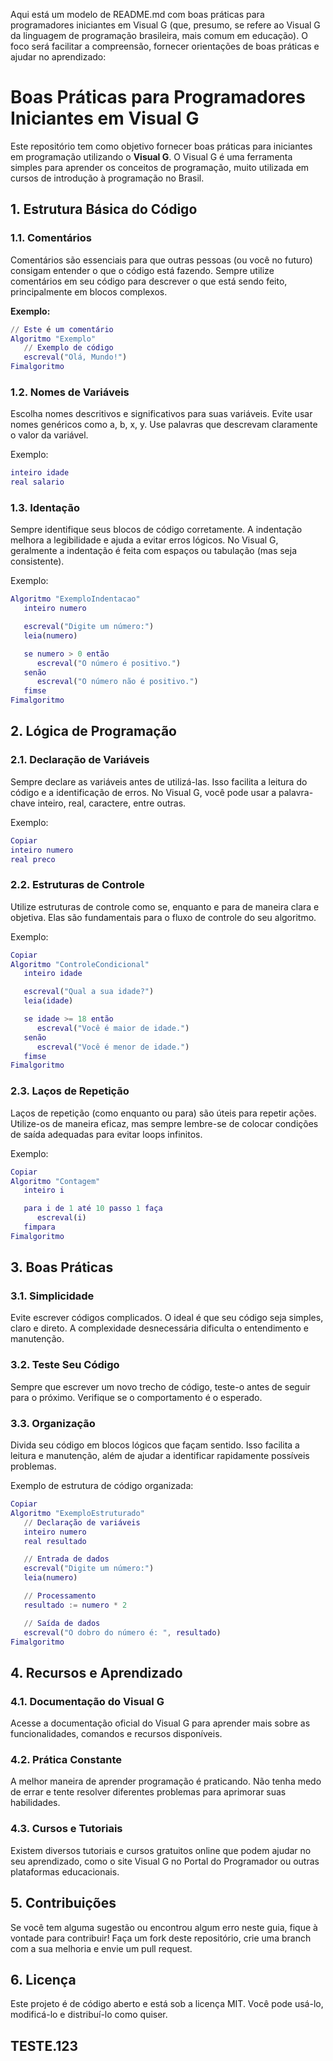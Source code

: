 
Aqui está um modelo de README.md com boas práticas para programadores iniciantes em Visual G (que, presumo, se refere ao Visual G da linguagem de programação brasileira, mais comum em educação). O foco será facilitar a compreensão, fornecer orientações de boas práticas e ajudar no aprendizado:


# Boas Práticas para Programadores Iniciantes em Visual G

Este repositório tem como objetivo fornecer boas práticas para iniciantes em programação utilizando o **Visual G**. O Visual G é uma ferramenta simples para aprender os conceitos de programação, muito utilizada em cursos de introdução à programação no Brasil.

## 1. Estrutura Básica do Código

### 1.1. Comentários
Comentários são essenciais para que outras pessoas (ou você no futuro) consigam entender o que o código está fazendo. Sempre utilize comentários em seu código para descrever o que está sendo feito, principalmente em blocos complexos.

**Exemplo:**
```g
// Este é um comentário
Algoritmo "Exemplo"
   // Exemplo de código
   escreval("Olá, Mundo!")  
Fimalgoritmo
```
### 1.2. Nomes de Variáveis
Escolha nomes descritivos e significativos para suas variáveis. Evite usar nomes genéricos como a, b, x, y. Use palavras que descrevam claramente o valor da variável.

Exemplo:

```g
inteiro idade
real salario
```
### 1.3. Identação
Sempre identifique seus blocos de código corretamente. A indentação melhora a legibilidade e ajuda a evitar erros lógicos. No Visual G, geralmente a indentação é feita com espaços ou tabulação (mas seja consistente).

Exemplo:

```g
Algoritmo "ExemploIndentacao"
   inteiro numero

   escreval("Digite um número:")
   leia(numero)

   se numero > 0 então
      escreval("O número é positivo.")
   senão
      escreval("O número não é positivo.")
   fimse
Fimalgoritmo
```

## 2. Lógica de Programação
### 2.1. Declaração de Variáveis
Sempre declare as variáveis antes de utilizá-las. Isso facilita a leitura do código e a identificação de erros. No Visual G, você pode usar a palavra-chave inteiro, real, caractere, entre outras.

Exemplo:

```g
Copiar
inteiro numero
real preco
```
### 2.2. Estruturas de Controle
Utilize estruturas de controle como se, enquanto e para de maneira clara e objetiva. Elas são fundamentais para o fluxo de controle do seu algoritmo.

Exemplo:

```g
Copiar
Algoritmo "ControleCondicional"
   inteiro idade

   escreval("Qual a sua idade?")
   leia(idade)

   se idade >= 18 então
      escreval("Você é maior de idade.")
   senão
      escreval("Você é menor de idade.")
   fimse
Fimalgoritmo
```
### 2.3. Laços de Repetição
Laços de repetição (como enquanto ou para) são úteis para repetir ações. Utilize-os de maneira eficaz, mas sempre lembre-se de colocar condições de saída adequadas para evitar loops infinitos.

Exemplo:

```g
Copiar
Algoritmo "Contagem"
   inteiro i

   para i de 1 até 10 passo 1 faça
      escreval(i)
   fimpara
Fimalgoritmo
```
## 3. Boas Práticas
### 3.1. Simplicidade
Evite escrever códigos complicados. O ideal é que seu código seja simples, claro e direto. A complexidade desnecessária dificulta o entendimento e manutenção.

### 3.2. Teste Seu Código
Sempre que escrever um novo trecho de código, teste-o antes de seguir para o próximo. Verifique se o comportamento é o esperado.

### 3.3. Organização
Divida seu código em blocos lógicos que façam sentido. Isso facilita a leitura e manutenção, além de ajudar a identificar rapidamente possíveis problemas.

Exemplo de estrutura de código organizada:

```g
Copiar
Algoritmo "ExemploEstruturado"
   // Declaração de variáveis
   inteiro numero
   real resultado

   // Entrada de dados
   escreval("Digite um número:")
   leia(numero)

   // Processamento
   resultado := numero * 2

   // Saída de dados
   escreval("O dobro do número é: ", resultado)
Fimalgoritmo
```

## 4. Recursos e Aprendizado
### 4.1. Documentação do Visual G
Acesse a documentação oficial do Visual G para aprender mais sobre as funcionalidades, comandos e recursos disponíveis.

### 4.2. Prática Constante
A melhor maneira de aprender programação é praticando. Não tenha medo de errar e tente resolver diferentes problemas para aprimorar suas habilidades.

### 4.3. Cursos e Tutoriais
Existem diversos tutoriais e cursos gratuitos online que podem ajudar no seu aprendizado, como o site Visual G no Portal do Programador ou outras plataformas educacionais.

## 5. Contribuições
Se você tem alguma sugestão ou encontrou algum erro neste guia, fique à vontade para contribuir! Faça um fork deste repositório, crie uma branch com a sua melhoria e envie um pull request.

## 6. Licença
Este projeto é de código aberto e está sob a licença MIT. Você pode usá-lo, modificá-lo e distribuí-lo como quiser.

## TESTE.123
